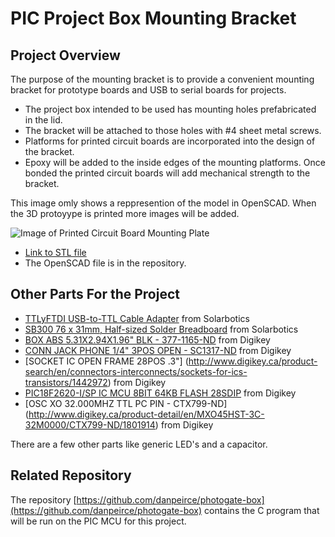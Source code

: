 # PIC Project Box Mounting Bracket

## Project Overview

The purpose of the mounting bracket is to provide a convenient mounting bracket for prototype 
boards and USB to serial boards for projects. 

* The project box intended to be used has mounting holes prefabricated in the lid. 
* The bracket will be attached to those holes with #4 sheet metal screws.
* Platforms for printed circuit boards are incorporated into the design of the bracket. 
* Epoxy will be added to the inside edges of the mounting platforms. Once bonded the printed circuit 
boards will add mechanical strength to the bracket.

This image omly shows a reppresention of the model in OpenSCAD. When the 3D protoyype is printed more images will be added.

![Image of Printed Circuit Board Mounting Plate](http://www3.telus.net/danpeirce/notes/3D/pic-box-bracket/pic-box-bracket.png)

* [Link to STL file](http://www3.telus.net/danpeirce/notes/3D/pic-box-bracket/pic-box-bracket.stl)
* The OpenSCAD file is in the repository. 

## Other Parts For the Project

* [TTLyFTDI USB-to-TTL Cable Adapter](https://solarbotics.com/product/39240/) from Solarbotics
* [SB300 76 x 31mm, Half-sized Solder Breadboard](https://solarbotics.com/product/20900/) from Solarbotics
* [BOX ABS 5.31X2.94X1.96" BLK - 377-1165-ND](http://www.digikey.ca/product-search/en?x=16&y=17&lang=en&site=ca&KeyWords=377-1165-ND) from Digikey
* [CONN JACK PHONE 1/4" 3POS OPEN - SC1317-ND](http://www.digikey.ca/product-search/en?vendor=0&keywords=sc1317-ND) from Digikey
* [SOCKET IC OPEN FRAME 28POS .3"] (http://www.digikey.ca/product-search/en/connectors-interconnects/sockets-for-ics-transistors/1442972) from Digikey
* [PIC18F2620-I/SP IC MCU 8BIT 64KB FLASH 28SDIP](http://www.digikey.ca/product-detail/en/PIC18F2620-I%2FSP/PIC18F2620-I%2FSP-ND/613228)  from Digikey
* [OSC XO 32.000MHZ TTL PC PIN - CTX799-ND] (http://www.digikey.ca/product-detail/en/MXO45HST-3C-32M0000/CTX799-ND/1801914)  from Digikey 

There are a few other parts like generic LED's and a capacitor.

## Related Repository

The repository [https://github.com/danpeirce/photogate-box](https://github.com/danpeirce/photogate-box) contains the C program that will be run on the PIC MCU for this project. 
